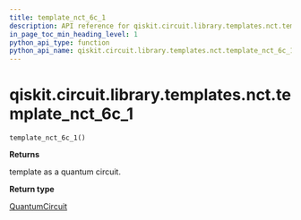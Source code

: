 ```yaml
---
title: template_nct_6c_1
description: API reference for qiskit.circuit.library.templates.nct.template_nct_6c_1
in_page_toc_min_heading_level: 1
python_api_type: function
python_api_name: qiskit.circuit.library.templates.nct.template_nct_6c_1
---
```


# qiskit.circuit.library.templates.nct.template\_nct\_6c\_1

<span id="qiskit.circuit.library.templates.nct.template_nct_6c_1" />

`template_nct_6c_1()`

**Returns**

template as a quantum circuit.

**Return type**

[QuantumCircuit](qiskit.circuit.QuantumCircuit "qiskit.circuit.QuantumCircuit")

